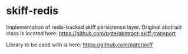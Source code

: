 # skiff-redis

Implementation of redis-backed skiff persistence layer.
Original abstract class is located here: https://github.com/pgte/abstract-skiff-transport

Library to be used with is here: https://github.com/pgte/skiff
